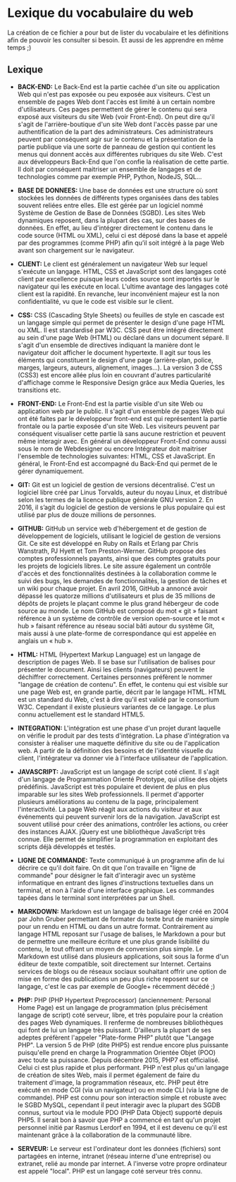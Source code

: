 # Lexique du vocabulaire du web

La création de ce fichier a pour but de lister du vocabulaire et les définitions afin de pouvoir les consulter si besoin.
Et aussi de les apprendre en même temps ;)

## Lexique

- **BACK-END:**
Le Back-End est la partie cachée d'un site ou application Web qui n'est pas exposée ou peu exposée aux visiteurs.
C’est un ensemble de pages Web dont l'accès est limité à un certain nombre d'utilisateurs. Ces pages permettent de gérer le contenu qui sera exposé aux visiteurs du site Web (voir Front-End).
On peut dire qu'il s'agit de l'arrière-boutique d'un site Web dont l'accès passe par une authentification de la part des administrateurs.
Ces administrateurs peuvent par conséquent agir sur le contenu et la présentation de la partie publique via une sorte de panneau de gestion qui contient les menus qui donnent accès aux différentes rubriques du site Web.
C'est aux développeurs Back-End que l'on confie la réalisation de cette partie. Il doit par conséquent maitriser un ensemble de langages et de technologies comme par exemple PHP, Python, NodeJS, SQL... 

- **BASE DE DONNEES:**
Une base de données est une structure où sont stockées les données de différents types organisées dans des tables souvent reliées entre elles. Elle est gérée par un logiciel nommé Système de Gestion de Base de Données (SGBD).
Les sites Web dynamiques reposent, dans la plupart des cas, sur des bases de données. En effet, au lieu d'intégrer directement le contenu dans le code source (HTML ou XML), celui ci est déposé dans la base et appelé par des programmes (comme PHP) afin qu’il soit intégré à la page Web avant son chargement sur le navigateur.

- **CLIENT:**
Le client est généralement un navigateur Web sur lequel s'exécute un langage.
HTML, CSS et JavaScript sont des langages coté client par excellence puisque leurs codes source sont importés sur le navigateur qui les exécute en local.
L'ultime avantage des langages coté client est la rapidité. En revanche, leur inconvénient majeur est la non confidentialité, vu que le code est visible sur le client.

- **CSS:**
CSS (Cascading Style Sheets) ou feuilles de style en cascade est un langage simple qui permet de présenter le design d'une page HTML ou XML. Il est standardisé par W3C.
CSS peut être intégré directement au sein d'une page Web (HTML) ou déclaré dans un document séparé. Il s'agit d'un ensemble de directives indiquant la manière dont le navigateur doit afficher le document hypertexte. Il agit sur tous les éléments qui constituent le design d'une page (arrière-plan, police, marges, largeurs, auteurs, alignement, images...).
La version 3 de CSS (CSS3) est encore allée plus loin en couvrant d'autres particularité d'affichage comme le Responsive Design grâce aux Media Queries, les transitions etc.

- **FRONT-END:**
Le Front-End est la partie visible d'un site Web ou application web par le public. Il s'agit d'un ensemble de pages Web qui ont été faites par le développeur front-end est qui représentent la partie frontale ou la partie exposée d'un site Web. Les visiteurs peuvent par conséquent visualiser cette partie là sans aucune restriction et peuvent même interagir avec.
En général un développeur Front-End connu aussi sous le nom de Webdesigner ou encore Intégrateur doit maitriser l'ensemble de technologies suivantes: HTML, CSS et JavaScript.
En général, le Front-End est accompagné du Back-End qui permet de le gérer dynamiquement.

- **GIT:**
Git est un logiciel de gestion de versions décentralisé. C'est un logiciel libre créé par Linus Torvalds, auteur du noyau Linux, et distribué selon les termes de la licence publique générale GNU version 2. En 2016, il s’agit du logiciel de gestion de versions le plus populaire qui est utilisé par plus de douze millions de personnes.

- **GITHUB:**
GitHub un service web d'hébergement et de gestion de développement de logiciels, utilisant le logiciel de gestion de versions Git. Ce site est développé en Ruby on Rails et Erlang par Chris Wanstrath, PJ Hyett et Tom Preston-Werner. GitHub propose des comptes professionnels payants, ainsi que des comptes gratuits pour les projets de logiciels libres. Le site assure également un contrôle d'accès et des fonctionnalités destinées à la collaboration comme le suivi des bugs, les demandes de fonctionnalités, la gestion de tâches et un wiki pour chaque projet. 
En avril 2016, GitHub a annoncé avoir dépassé les quatorze millions d'utilisateurs et plus de 35 millions de dépôts de projets le plaçant comme le plus grand hébergeur de code source au monde. 
Le nom GitHub est composé du mot « git » faisant référence à un système de contrôle de version open-source et le mot « hub » faisant référence au réseau social bâti autour du système Git, mais aussi à une plate-forme de correspondance qui est appelée en anglais un « hub ».

- **HTML:**
HTML (Hypertext Markup Language) est un langage de description de pages Web. Il se base sur l'utilisation de balises pour présenter le document. Ainsi les clients (navigateurs) peuvent le déchiffrer correctement. Certaines personnes préfèrent le nommer "langage de création de contenu". En effet, le contenu qui est visible sur une page Web est, en grande partie, décrit par le langage HTML.
HTML est un standard du Web, c'est à dire qu'il est validé par le consortium W3C. Cependant il existe plusieurs variantes de ce langage. Le plus connu actuellement est le standard HTML5. 

- **INTEGRATION:**
L'intégration est une phase d'un projet durant laquelle on vérifie le produit par des tests d'intégration.
La phase d'intégration va consister à réaliser une maquette définitive du site ou de l'application web. A partir de la définition des besoins et de l'identité visuelle du client, l'intégrateur va donner vie à l'interface utilisateur de l'application.

- **JAVASCRIPT:**
JavaScript est un langage de script coté client. Il s'agit d'un langage de Programmation Orienté Prototype, qui utilise des objets prédéfinis.
JavaScript est très populaire et devient de plus en plus imparable sur les sites Web professionnels. Il permet d'apporter plusieurs améliorations au contenu de la page, principalement l'interactivité. La page Web réagit aux actions du visiteur et aux événements qui peuvent survenir lors de la navigation.
JavaScript est souvent utilisé pour créer des animations, contrôler les actions, ou créer des instances AJAX.
jQuery est une bibliothèque JavaScript très connue. Elle permet de simplifier la programmation en exploitant des scripts déjà développés et testés.

- **LIGNE DE COMMANDE:**
Texte communiqué à un programme afin de lui décrire ce qu'il doit faire. 
On dit que l'on travaille en "ligne de commande" pour désigner le fait d'interagir avec un système informatique en entrant des lignes d'instructions textuelles dans un terminal, et non à l'aide d'une interface graphique. Les commandes tapées dans le terminal sont interprétées par un Shell.

- **MARKDOWN:**
Markdown est un langage de balisage léger créé en 2004 par John Gruber permettant de formater du texte brut de manière simple pour un rendu en HTML ou dans un autre format.
Contrairement au langage HTML reposant sur l'usage de balises, le Markdown a pour but de permettre une meilleure écriture et une plus grande lisibilité du contenu, le tout offrant un moyen de conversion plus simple.
Le Markdown est utilisé dans plusieurs applications, soit sous la forme d'un éditeur de texte compatible, soit directement sur Internet. Certains services de blogs ou de réseaux sociaux souhaitant offrir une option de mise en forme des publications un peu plus riche reposent sur ce langage, c'est le cas par exemple de Google+ récemment décédé ;)

- **PHP:**
PHP (PHP Hypertext Preprocessor) (anciennement: Personal Home Page) est un langage de programmation (plus précisément langage de script) coté serveur, libre, et très populaire pour la création des pages Web dynamiques. Il renferme de nombreuses bibliothèques qui font de lui un langage très puissant. D'ailleurs la plupart de ses adeptes préfèrent l'appeler "Plate-forme PHP" plutôt que "Langage PHP".
La version 5 de PHP (dite PHP5) est rendue encore plus puissante puisqu'elle prend en charge la Programmation Orientée Objet (POO) avec toute sa puissance.
Depuis décembre 2015, PHP7 est officialisé. Celui ci est plus rapide et plus performant.
PHP n'est plus qu'un langage de création de sites Web, mais il permet également de faire du traitement d'image, la programmation réseaux, etc.
PHP peut être exécuté en mode CGI (via un navigateur) ou en mode CLI (via la ligne de commande).
PHP est connu pour son interaction simple et robuste avec le SGBD MySQL, cependant il peut interagir avec la plupart des SGDB connus, surtout via le module PDO (PHP Data Object) supporté depuis PHP5.
Il serait bon à savoir que PHP a commencé en tant qu'un projet personnel initié par Rasmus Lerdorf en 1994, et il est devenu ce qu'il est maintenant grâce à la collaboration de la communauté libre.

- **SERVEUR:**
Le serveur est l'ordinateur dont les données (fichiers) sont partagées en interne, intranet (réseau interne d'une entreprise) ou extranet, relié au monde par internet. A l'inverse votre propre ordinateur est appelé "local".
PHP est un langage coté serveur très connu.
